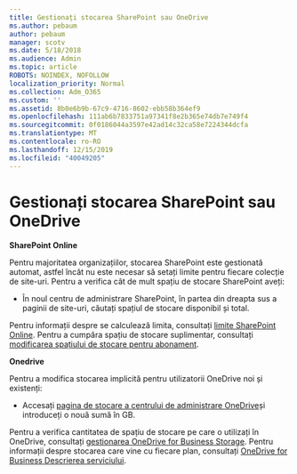 ```yaml
---
title: Gestionați stocarea SharePoint sau OneDrive
ms.author: pebaum
author: pebaum
manager: scotv
ms.date: 5/18/2018
ms.audience: Admin
ms.topic: article
ROBOTS: NOINDEX, NOFOLLOW
localization_priority: Normal
ms.collection: Adm_O365
ms.custom: ''
ms.assetid: 8b0e6b9b-67c9-4716-8602-ebb58b364ef9
ms.openlocfilehash: 111ab6b7833751a97341f8e2b365e74db7e749f4
ms.sourcegitcommit: 0f0186044a3597e42ad14c32ca58e7224344dcfa
ms.translationtype: MT
ms.contentlocale: ro-RO
ms.lasthandoff: 12/15/2019
ms.locfileid: "40049205"
---
```

# <a name="manage-your-sharepoint-or-onedrive-storage"></a>Gestionați stocarea SharePoint sau OneDrive

 **SharePoint Online**
  
Pentru majoritatea organizațiilor, stocarea SharePoint este gestionată automat, astfel încât nu este necesar să setați limite pentru fiecare colecție de site-uri. Pentru a verifica cât de mult spațiu de stocare SharePoint aveți:
  
- În noul centru de administrare SharePoint, în partea din dreapta sus a paginii de site-uri, căutați spațiul de stocare disponibil și total.
    
Pentru informații despre se calculează limita, consultați [limite SharePoint Online](https://go.microsoft.com/fwlink/p/?LinkID=856113). Pentru a cumpăra spațiu de stocare suplimentar, consultați [modificarea spațiului de stocare pentru abonament](https://go.microsoft.com/fwlink/?linkid=866428).
  
 **Onedrive**
  
Pentru a modifica stocarea implicită pentru utilizatorii OneDrive noi și existenți:
  
- Accesați [pagina de stocare a centrului de administrare OneDrive](https://admin.onedrive.com/?v=StorageSettings)și introduceți o nouă sumă în GB.
    
Pentru a verifica cantitatea de spațiu de stocare pe care o utilizați în OneDrive, consultați [gestionarea OneDrive for Business Storage](https://go.microsoft.com/fwlink/?linkid=866429). Pentru informații despre stocarea care vine cu fiecare plan, consultați [OneDrive for Business Descrierea serviciului](https://go.microsoft.com/fwlink/p/?LinkID=826071).
  

